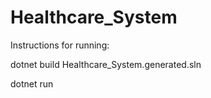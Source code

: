 # Healthcare_System

Instructions for running:

dotnet build Healthcare_System.generated.sln

dotnet run
